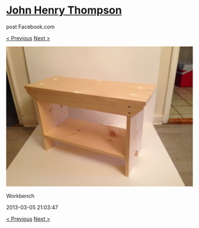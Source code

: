 # [John Henry Thompson](../README.md)
post Facebook.com

[< Previous](2013-03-09-8.md) [Next >](2013-03-05-2.md)

[![](../media/2013-03-05/Workbench.jpg)](../README.md)

Workbench

2013-03-05 21:03:47

[< Previous](2013-03-09-8.md) [Next >](2013-03-05-2.md)